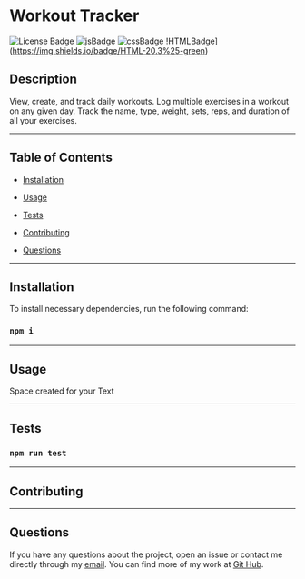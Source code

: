 
  # Workout Tracker
  ![License Badge](https://img.shields.io/badge/License-MIT-blue) ![jsBadge](https://img.shields.io/badge/JavaScript-57%25-yellow)
  ![cssBadge](https://img.shields.io/badge/CSS-22.7%25-green)
  !HTMLBadge](https://img.shields.io/badge/HTML-20.3%25-green)
  
  ## Description

  View, create, and track daily workouts. Log multiple exercises in a workout on any given day. Track the name, type, weight, sets, reps, and duration of all your exercises.


---
  ## Table of Contents
  
  * [Installation](#installastion)

  * [Usage](#usage)

  * [Tests](#tests)

  * [Contributing](#contributing)

  * [Questions](#questions)


---
  ## Installation

  To install necessary dependencies, run the following command:
  
  ### ```npm i```


---
  ## Usage
 
  Space created for your Text


---  
  ## Tests

  ### ```npm run test```


---  
  ## Contributing

  

  
---  
  ## Questions
  
  If you have any questions about the project, open an issue or contact me directly through my [email](mailto:weekdaypablo@gmail.com).
  You can find more of my work at [Git Hub](https://github.com/pabloivanjuarez).

